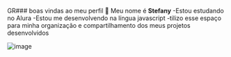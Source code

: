 GR### boas vindas ao meu perfil 💙
Meu nome é **Stefany** 
-Estou estudando no Alura
-Estou me desenvolvendo na língua javascript
-tilizo esse espaço para minha organização e compartilhamento dos meus projetos desenvolvidos


![image](https://github.com/user-attachments/assets/35d0178b-9499-42fb-b966-651e225caa97)



